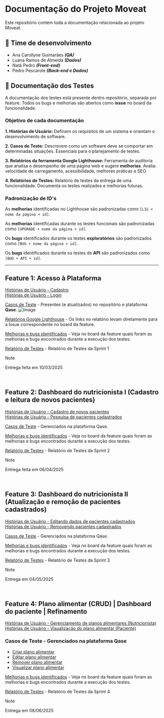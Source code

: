 # Documentação do Projeto Moveat
Este repositório contém toda a documentação relacionada ao projeto Moveat.


## 👥 Time de desenvolvimento
- Ana Carollyne Guimarães ***(QA)***
- Luana Ramos de Almeida ***(Dados)***
- Natã Pedro ***(Front-end)***
- Pedro Pescarole ***(Back-end e Dados)***


## 🐞 Documentação dos Testes
A documentação dos testes está presente dentro repositório, separada por feature.
Todos os bugs e melhorias são abertos como **issue** no board da funcionalidade.

### Objetivo de cada documentação
**1. Histórias de Usuário:** Definem os requisitos de um sistema e orientam o desenvolvimento de software.

**2. Casos de Teste:** Descrevem como um software deve se comportar em determinadas situações. Essenciais para o planejamento de testes.

**3. Relatórios da ferramenta Google Lighthouse:** Ferramenta de auditoria que analisa o desempenho de uma página web e sugere **melhorias**. Avalia: velocidade de carregamento, acessibilidade, melhores práticas e SEO.  

**4. Relatórios de Testes:** Relatório de testes da entrega de uma funcionalidade. Documenta os testes realizados e melhorias futuras.

### Padronização de ID's
As **melhorias** identificadas no Lighthouse são padronizadas como ``[LIG + nome da página + id]``.

As **melhorias** identificadas durante os testes funcionais são padronizadas como ``[UPGRADE + nome da página + id]``.

Os **bugs** identificados durante os testes **exploratórios** são padronizados como ``[BUG + nome da página + id]``. 

Os **bugs** identificados durante os testes de **API** são padronizados como ``[BUG + API + id]``. 

---
## Feature 1: Acesso à Plataforma
[Histórias de Usuário - Cadastro](/feature1-acesso-plataforma/user-stories/cadastro.md) <br>
[Histórias de Usuário - Login](/feature1-acesso-plataforma/user-stories/login.md)

[Casos de Teste](/feature1-acesso-plataforma/test-cases) - Presentes (e atualizados) no repositório e plataforma **Qase**.
![Image](https://github.com/user-attachments/assets/6e78ad7d-9e48-464a-901d-5ede066ae4d6)

[Relatórios Google Lighthouse](/feature1-acesso-plataforma/testes/lighthouse/) - Os links no relatório levam diretamente para a Issue correspondente no board da feature.


[Melhorias e bugs identificados](https://github.com/orgs/Moveat-Fit/projects/4) - Veja no board da feature quais foram as melhorias e bugs encontrados durante a execução dos testes.

[Relatório de Testes](/feature1-acesso-plataforma/resources/Relatório%20de%20Entrega%20-%20Sprint%201.pdf) - Relatório de Testes da Sprint 1

> [!NOTE]  
> Entrega feita em 10/03/2025

<br>

## Feature 2: Dashboard do nutricionista I (Cadastro e leitura de novos pacientes)
[Histórias de Usuário - Cadastro de novos pacientes](/feature2-dashboard-nutricionista/user-stories/cadastro-paciente.md) <br>
[Histórias de Usuário - Pesquisa de pacientes cadastrados](/feature2-dashboard-nutricionista/user-stories/pesquisa-paciente.md)

[Casos de Teste](https://app.qase.io/public/report/238e75e5fce5189b20b07d1366b81d93bcb076ed) - Gerenciados na plataforma Qase.


[Melhorias e bugs identificados](https://github.com/orgs/Moveat-Fit/projects/7) - Veja no board da feature quais foram as melhorias e bugs encontrados durante a execução dos testes.

[Relatório de Testes](/feature2-dashboard-nutricionista/resources/Relatório%20de%20Entrega%20-%20Sprint%202.pdf) - Relatório de Testes da Sprint 2

> [!NOTE]  
> Entrega feita em 06/04/2025


<br>

## Feature 3: Dashboard do nutricionista II (Atualização e remoção de pacientes cadastrados)
[Histórias de Usuário - Editando dados de pacientes cadastrados](/feature3-dashboard-nutricionista-2/user-stories/editar-paciente.md) <br>
[Histórias de Usuário - Removendo pacientes cadastrados](/feature3-dashboard-nutricionista-2/user-stories/deletar-paciente.md)

[Casos de Teste](https://app.qase.io/public/report/2b6afe2a231b3f35b980c8e7f6387452d0a2ed1e) - Gerenciados na plataforma Qase.


[Melhorias e bugs identificados](https://github.com/orgs/Moveat-Fit/projects/8) - Veja no board da feature quais foram as melhorias e bugs encontrados durante a execução dos testes.

[Relatório de Testes](/feature3-dashboard-nutricionista-2/resources/Relatório%20de%20Entrega%20-%20Sprint%203.pdf) - Relatório de Testes da Sprint 3

> [!NOTE]  
> Entrega em 04/05/2025



<br>

## Feature 4: Plano alimentar (CRUD) | Dashboard do paciente | Refinamento
[Histórias de Usuário - Gerenciamento de planos alimentares (Nutricionista)](/feature4-plano-alimentar/user-stories/nutricionista/) <br>
[Histórias de Usuário - Visualização do plano alimentar (Paciente)](/feature4-plano-alimentar/user-stories/paciente/1-visualizar-plano-alimentar.md)

### Casos de Teste - Gerenciados na plataforma Qase
- [Criar plano alimentar](https://app.qase.io/public/report/af4a04b5b2967e517db8f5ddaf1e64469ad1d5d3)  
- [Editar plano alimentar](https://app.qase.io/public/report/5e1596bf2bebdc8d1aa436b3a9b02d4e4e973f42)  
- [Remover plano alimentar](https://app.qase.io/public/report/dc8a6b033cbb30a15ba67538cf561a67f0bd6011)  
- [Visualizar plano alimentar](https://app.qase.io/public/report/06975f514ffae6119fad1da0a6572cff8b47c41b)  


[Melhorias e bugs identificados](https://github.com/orgs/Moveat-Fit/projects/9) - Veja no board da feature quais foram as melhorias e bugs encontrados durante a execução dos testes.

[Relatório de Testes](/feature4-plano-alimentar/resources/Relatório%20de%20Entrega%20-%20Prova%20Oficial%20(Final).pdf) - Relatório de Testes da Sprint 4

> [!NOTE]  
> Entrega em 08/06/2025
